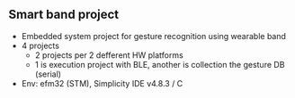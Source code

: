 ## Smart band project
- Embedded system project for gesture recognition using wearable band 
- 4 projects 
  - 2 projects per 2 defferent HW platforms
  - 1 is execution project with BLE, another is collection the gesture DB (serial)
- Env: efm32 (STM), Simplicity IDE v4.8.3 / C
